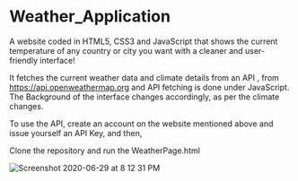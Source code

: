 # Weather_Application
A website coded in HTML5, CSS3 and JavaScript that shows the current temperature of any country or city you want with a cleaner and user-friendly interface!

It fetches the current weather data and climate details from an API , from https://api.openweathermap.org and API fetching is done under JavaScript. 
The Background of the interface changes accordingly, as per the climate changes.

To use the API, create an account on the website mentioned above and issue yourself an API Key, and then, 

Clone the repository and run the WeatherPage.html

![Screenshot 2020-06-29 at 8 12 31 PM](https://user-images.githubusercontent.com/37113163/86019971-ee7e0480-ba44-11ea-84ad-311d73d66f89.png)
